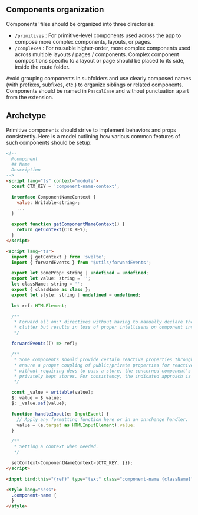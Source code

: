 ## Components organization

Components' files should be organized into three directories:

- `/primitives` : For primitive-level components used across the app to compose more complex components, layouts, or
  pages.
- `/complexes` : For reusable higher-order, more complex components used across multiple layouts / pages / components.
  Complex component compositions specific to a layout or page should be placed to its side, inside the route folder.

Avoid grouping components in subfolders and use clearly composed names (with prefixes, subfixes, etc.) to organize
siblings or related components. Components should be named in `PascalCase` and without punctuation apart from the
extension.

## Archetype

Primitive components should strive to implement behaviors and props consistently. Here is a model outlining how various
common features of such components should be setup:

```html
<!--
  @component
  ## Name
  Description
-->
<script lang="ts" context="module">
  const CTX_KEY = 'component-name-context';

  interface ComponentNameContext {
    value: Writable<string>;
    ...
  }

  export function getComponentNameContext() {
    return getContext(CTX_KEY);
  }
</script>

<script lang="ts">
  import { getContext } from 'svelte';
  import { forwardEvents } from '$utils/forwardEvents';

  export let someProp: string | undefined = undefined;
  export let value: string = '';
  let className: string = '';
  export { className as class };
  export let style: string | undefined = undefined;

  let ref: HTMLElement;

  /**
   * Forward all on:* directives without having to manually declare them on the ref element. This reduces template
   * clutter but results in loss of proper intellisens on component invokers (no on:... auto-completion).
   */

  forwardEvents(() => ref);

  /**
   * Some components should provide certain reactive properties through their context. This implies passing stores to
   * ensure a proper coupling of public/private properties for reactive context accessible to children. For this to work
   * without requiring devs to pass a store, the concerned component's exported properties have to be two-way bound with
   * privately kept stores. For consistency, the indicated approach is as follows:
   */

  const _value = writable(value);
  $: value = $_value;
  $: _value.set(value);

  function handleInput(e: InputEvent) {
    // Apply any formatting function here or in an on:change handler.
    value = (e.target as HTMLInputElement).value;
  }

  /**
   * Setting a context when needed.
   */

  setContext<ComponentNameContext>(CTX_KEY, {});
</script>

<input bind:this="{ref}" type="text" class="component-name {className}" {style} {value} on:input="{handleInput}" />

<style lang="scss">
  .component-name {
  }
</style>
```
